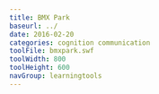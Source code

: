 ```yaml
---
title: BMX Park
baseurl: ../
date: 2016-02-20
categories: cognition communication
toolFile: bmxpark.swf
toolWidth: 800
toolHeight: 600
navGroup: learningtools
---
```

